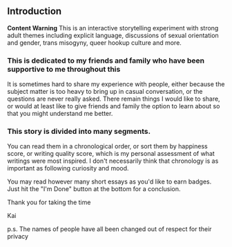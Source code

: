 ## Introduction

**Content Warning** This is an interactive storytelling experiment with strong adult themes including explicit language, discussions of sexual orientation and gender, trans misogyny, queer hookup culture and more.

### This is dedicated to my friends and family who have been supportive to me throughout this 

It is sometimes hard to share my experience with people, either because the subject matter is too heavy to bring up in casual conversation, or the questions are never really asked. There remain things I would like to share, or would at least like to give friends and family the option to learn about so that you might understand me better.

### This story is divided into many segments.
You can read them in a chronological order, or sort them by happiness score, or writing quality score, which is my personal assessment of what writings were most inspired. I don't necessarily think that chronology is as important as following curiosity and mood.

You may read however many short essays as you'd like to earn badges. Just hit the "I'm Done" button at the bottom for a conclusion.

Thank you for taking the time

Kai

p.s. The names of people have all been changed out of respect for their privacy